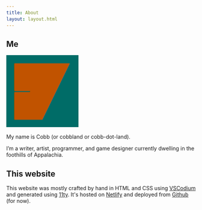 ```yaml
---
title: About
layout: layout.html
---
```

## Me

<img src="/images/android-chrome-192x192.png" alt="An orange on green symbol that looks like both a J and a D—it's an cherek." height="192" width="192">

My name is Cobb (or cobbland or cobb-dot-land).

I’m a writer, artist, programmer, and game designer currently dwelling in the foothills of Appalachia.

## This website

This website was mostly crafted by hand in HTML and CSS using <a href="https://vscodium.com/">VSCodium</a> and generated using [11ty](https://www.11ty.dev/). It's hosted on <a href="https://www.netlify.com/">Netlify</a> and deployed from <a href="https://github.com/cobbland/cobb.land">Github</a> (for now).</a>
